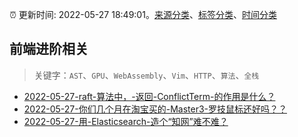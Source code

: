 :alarm_clock: 更新时间: 2022-05-27 18:49:01。[来源分类](../README.md)、[标签分类](../TAGS.md)、[时间分类](../TIMELINE.md)

## 前端进阶相关


> 关键字：`AST`、`GPU`、`WebAssembly`、`Vim`、`HTTP`、`算法`、`全栈`



- [2022-05-27-raft-算法中，-返回-ConflictTerm-的作用是什么？](https://www.v2ex.com/t/855757) 
- [2022-05-27-你们几个月在淘宝买的-Master3-罗技鼠标还好吗？？](https://www.v2ex.com/t/855754) 
- [2022-05-27-用-Elasticsearch-造个“知网”难不难？](https://toutiao.io/k/er1lafw) 